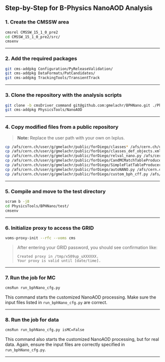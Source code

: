 
## Step-by-Step for B-Physics NanoAOD Analysis

### 1. Create the CMSSW area

```bash
cmsrel CMSSW_15_1_0_pre2
cd CMSSW_15_1_0_pre2/src/
cmsenv
```

---

### 2. Add the required packages

```bash
git cms-addpkg Configuration/PyReleaseValidation/
git cms-addpkg DataFormats/PatCandidates/
git cms-addpkg TrackingTools/TransientTrack
```

---

### 3. Clone the repository with the analysis scripts

```bash
git clone -b cmsDriver_command git@github.com:gmelachr/BPHNano.git ./PhysicsTools
git cms-addpkg PhysicsTools/NanoAOD
```

---

### 4. Copy modified files from a public repository

> **Note:** Replace the user path with your own on lxplus.

```bash
cp /afs/cern.ch/user/g/gmelachr/public/forDiego/classes* /afs/cern.ch/user/t/tdeandra/CMSSW_15_1_0_pre2/src/TrackingTools/TransientTrack/src/
cp /afs/cern.ch/user/g/gmelachr/public/forDiego/classes_def_objects.xml /afs/cern.ch/user/t/tdeandra/CMSSW_15_1_0_pre2/src/DataFormats/PatCandidates/src/
cp /afs/cern.ch/user/g/gmelachr/public/forDiego/relval_nano.py /afs/cern.ch/user/t/tdeandra/CMSSW_15_1_0_pre2/src/Configuration/PyReleaseValidation/python/
cp /afs/cern.ch/user/g/gmelachr/public/forDiego/CandMCMatchTableProducer.cc /afs/cern.ch/user/t/tdeandra/CMSSW_15_1_0_pre2/src/PhysicsTools/NanoAOD/plugins/
cp /afs/cern.ch/user/g/gmelachr/public/forDiego/SimpleFlatTableProducerPlugins.cc /afs/cern.ch/user/t/tdeandra/CMSSW_15_1_0_pre2/src/PhysicsTools/NanoAOD/plugins/
cp /afs/cern.ch/user/g/gmelachr/public/forDiego/autoNANO.py /afs/cern.ch/user/t/tdeandra/CMSSW_15_1_0_pre2/src/PhysicsTools/NanoAOD/python/
cp /afs/cern.ch/user/g/gmelachr/public/forDiego/custom_bph_cff.py /afs/cern.ch/user/t/tdeandra/CMSSW_15_1_0_pre2/src/PhysicsTools/NanoAOD/python/
```

---

### 5. Compile and move to the test directory

```bash
scram b -j8
cd PhysicsTools/BPHNano/test/
cmsenv
```

---

### 6. Initialize proxy to access the GRID

```bash
voms-proxy-init --rfc --voms cms
```

> After entering your GRID password, you should see confirmation like:
>
> ```
> Created proxy in /tmp/x509up_uXXXXXX.
> Your proxy is valid until [date/time].
> ```

---

### 7. Run the job for MC

```bash
cmsRun run_bphNano_cfg.py
```

This command starts the customized NanoAOD processing. Make sure the input files listed in `run_bphNano_cfg.py` are correct.

---

### 8. Run the job for data

```bash
cmsRun run_bphNano_cfg.py isMC=False
```

This command also starts the customized NanoAOD processing, but for real data. Again, ensure the input files are correctly specified in `run_bphNano_cfg.py`.

---
